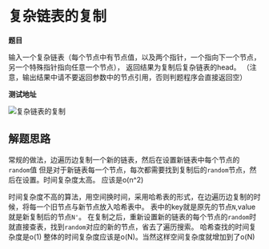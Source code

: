 # 复杂链表的复制

**题目**

输入一个复杂链表（每个节点中有节点值，以及两个指针，一个指向下一个节点，另一个特殊指针指向任意一个节点），
返回结果为复制后复杂链表的head。
（注意，输出结果中请不要返回参数中的节点引用，否则判题程序会直接返回空）

**测试地址**

![复杂链表的复制](https://www.nowcoder.com/practice/f836b2c43afc4b35ad6adc41ec941dba?tpId=13&tqId=11178&tPage=2&rp=2&ru=/ta/coding-interviews&qru=/ta/coding-interviews/question-ranking)

## 解题思路

常规的做法，边遍历边复制一个新的链表，然后在设置新链表中每个节点的`random`值
但是对于新链表每一个节点，每次都需要找到复制后的`random`节点，然后在设置。时间复杂度太高。
应该是o(n^2)

时间复杂度不高的算法，用空间换时间，采用哈希表的形式，在边遍历边复制的时候，将每一个旧节点与新节点放入哈希表中。
表中的key就是原先的节点`N`,value就是新复制后的节点`N'`。
在复制之后，重新设置新的链表的每个节点的`random`时就直接查表，找到`random`对应的新的节点，省去了遍历搜索。
哈希查找的时间复杂度是o(1) 整体的时间复杂度应该是o(N)。当然这样空间复杂度就增加到了o(N)
